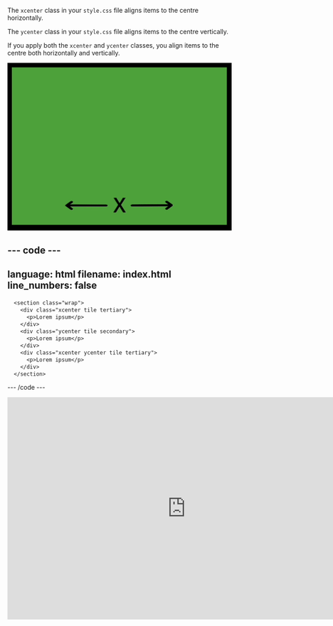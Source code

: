 The `xcenter` class in your `style.css` file aligns items to the centre horizontally.

The `ycenter` class in your `style.css` file aligns items to the centre vertically.

If you apply both the `xcenter` and `ycenter` classes, you align items to the centre both horizontally and vertically. 

![The horizontal x-axis and vertical y-axis with emoji faces moving along to highlight the horizontal and vertical centring.](images/center.gif)
    
--- code ---
---
language: html
filename: index.html
line_numbers: false
---
      <section class="wrap">
        <div class="xcenter tile tertiary">
          <p>Lorem ipsum</p>
        </div>
        <div class="ycenter tile secondary">
          <p>Lorem ipsum</p>
        </div>
        <div class="xcenter ycenter tile tertiary">
          <p>Lorem ipsum</p>
        </div>
      </section>

--- /code ---


<iframe src="https://staging-editor.raspberrypi.org/en/embed/viewer/web-x-y-center" width="800" height="500" frameborder="0" marginwidth="0" marginheight="0" allowfullscreen> </iframe>

